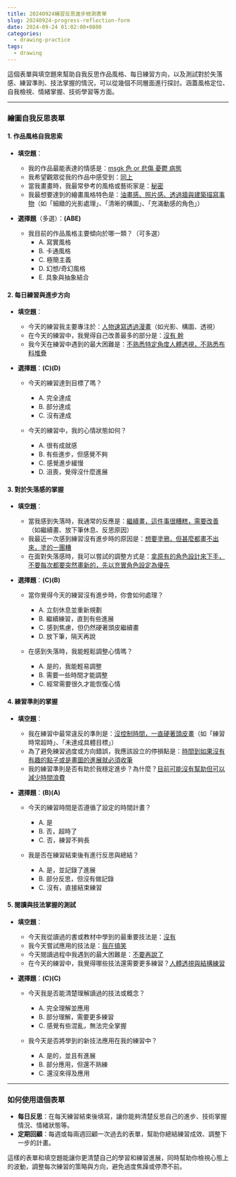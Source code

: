 ```yaml
---
title: 20240924練習反思進步檢測表單
slug: 20240924-progress-reflection-form
date: 2024-09-24 01:02:00+0800
categories:
  - drawing-practice
tags:
  - drawing
---
```


這個表單與填空題來幫助自我反思作品風格、每日練習方向，以及測試對於失落感、練習準則、技法掌握的情況，可以從幾個不同層面進行探討。涵蓋風格定位、自我檢視、情緒掌握、技術學習等方面。

---

### **繪圖自我反思表單**

#### 1. 作品風格自我思索

- **填空題**：

  - 我的作品最能表達的情感是：<u>msgk 色 or 悲傷 憂鬱 病態 </u>
  - 我希望觀眾從我的作品中感受到：<u>同上</u>
  - 當我畫畫時，我最常參考的風格或藝術家是：<u>秘密</u>
  - 我最想要達到的繪畫風格特色是：<u>油畫感、照片感、透過牆與建築描寫事物</u>（如「細緻的光影處理」、「清晰的構圖」、「充滿動感的角色」）

- **選擇題**（多選）：**(ABE)**

  - 我目前的作品風格主要傾向於哪一類？（可多選）
    - A. 寫實風格
    - B. 卡通風格
    - C. 極簡主義
    - D. 幻想/奇幻風格
    - E. 具象與抽象結合

#### 2. 每日練習與進步方向

- **填空題**：

  - 今天的練習我主要專注於：<u>人物速寫<u>透過漫畫</u></u>（如光影、構圖、透視）
  - 在今天的練習中，我覺得自己改善最多的部分是：<u>沒有 幹</u>
  - 我今天在練習中遇到的最大困難是：<u>不熟悉特定角度人體透視，不熟悉布料堆疊</u>

- **選擇題**：**(C)(D)**

  - 今天的練習達到目標了嗎？

    - A. 完全達成
    - B. 部分達成
    - C. 沒有達成

  - 今天的練習中，我的心情狀態如何？
    - A. 很有成就感
    - B. 有些進步，但感覺不夠
    - C. 感覺進步緩慢
    - D. 沮喪，覺得沒什麼進展

#### 3. 對於失落感的掌握

- **填空題**：

  - 當我感到失落時，我通常的反應是：<u>繼續畫，這件事很糟糕，需要改善</u>（如繼續畫、放下筆休息、反思原因）
  - 我最近一次感到練習沒有進步時的原因是：<u>想要塗鴉，但甚麼都畫不出來，塗的一團糟</u>
  - 在面對失落感時，我可以嘗試的調整方式是：<u>拿原有的角色設計來下手，不要每次都要突然畫新的，先以充實角色設定為優先</u>

- **選擇題**：**(C)(B)**

  - 當你覺得今天的練習沒有進步時，你會如何處理？

    - A. 立刻休息並重新規劃
    - B. 繼續練習，直到有些進展
    - C. 感到焦慮，但仍然硬著頭皮繼續畫
    - D. 放下筆，隔天再說

  - 在感到失落時，我能輕鬆調整心情嗎？
    - A. 是的，我能輕易調整
    - B. 需要一些時間才能調整
    - C. 經常需要很久才能恢復心情

#### 4. 練習準則的掌握

- **填空題**：

  - 我在練習中最常違反的準則是：<u>沒控制時間，一直硬著頭皮畫</u>（如「練習時常超時」、「未達成具體目標」）
  - 為了避免練習過度或方向錯誤，我應該設立的停損點是：<u>時間到如果沒有有趣的點子或是畫圖的進展就必須收筆</u>
  - 我的練習準則是否有助於我穩定進步？為什麼？<u>目前可能沒有幫助但可以減少時間浪費</u>

- **選擇題**：**(B)(A)**

  - 今天的練習時間是否遵循了設定的時間計畫？

    - A. 是
    - B. 否，超時了
    - C. 否，練習不夠長

  - 我是否在練習結束後有進行反思與總結？
    - A. 是，並記錄了進展
    - B. 部分反思，但沒有做記錄
    - C. 沒有，直接結束練習

#### 5. 閱讀與技法掌握的測試

- **填空題**：

  - 今天我從讀過的書或教材中學到的最重要技法是：<u>沒有</u>
  - 我今天嘗試應用的技法是：<u>我在搞笑</u>
  - 今天閱讀過程中我遇到的最大困難是：<u>不要再說了</u>
  - 在今天的練習中，我覺得哪些技法還需要更多練習？<u>人體透視與結構練習</u>

- **選擇題**：**(C)(C)**

  - 今天我是否能清楚理解讀過的技法或概念？

    - A. 完全理解並應用
    - B. 部分理解，需要更多練習
    - C. 感覺有些混亂，無法完全掌握

  - 我今天是否將學到的新技法應用在我的練習中？
    - A. 是的，並且有進展
    - B. 部分應用，但還不熟練
    - C. 還沒來得及應用

---

### **如何使用這個表單**

- **每日反思**：在每天練習結束後填寫，讓你能夠清楚反思自己的進步、技術掌握情況、情緒狀態等。
- **定期回顧**：每週或每兩週回顧一次過去的表單，幫助你總結練習成效、調整下一步的計畫。

這樣的表單和填空題能讓你更清楚自己的學習和練習進展，同時幫助你檢視心態上的波動，調整每次練習的策略與方向，避免過度焦躁或停滯不前。
